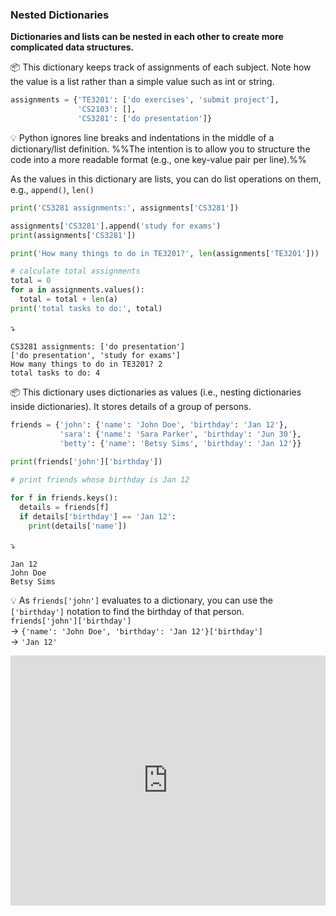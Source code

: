 ### Nested Dictionaries

**Dictionaries and lists can be nested in each other to create more complicated data structures.**

<tip-box> 

:package: This dictionary keeps track of assignments of each subject. Note how the value is a list rather than a simple value such as int or string.

```python
assignments = {'TE3201': ['do exercises', 'submit project'],
               'CS2103': [],
               'CS3281': ['do presentation']}
```
:bulb: Python ignores line breaks and indentations in the middle of a dictionary/list definition. %%The intention is to allow you to structure the code into a more readable format (e.g., one key-value pair per line).%%

As the values in this dictionary are lists, you can do list operations on them, e.g., `append()`, `len()`

```python
print('CS3281 assignments:', assignments['CS3281'])

assignments['CS3281'].append('study for exams')
print(assignments['CS3281'])

print('How many things to do in TE3201?', len(assignments['TE3201']))

# calculate total assignments
total = 0
for a in assignments.values():
  total = total + len(a)
print('total tasks to do:', total)
```
:arrow_heading_down:
```
CS3281 assignments: ['do presentation']
['do presentation', 'study for exams']
How many things to do in TE3201? 2
total tasks to do: 4
```

</tip-box>

<panel type="danger" header=":muscle: Exercise: Inning-Scores" expanded no-close>
  <include src="e-inningScores.md" />
</panel><p/>

<tip-box> 

:package: This dictionary uses dictionaries as values (i.e., nesting dictionaries inside dictionaries). It stores details of a group of persons.

```python
friends = {'john': {'name': 'John Doe', 'birthday': 'Jan 12'},
           'sara': {'name': 'Sara Parker', 'birthday': 'Jun 30'},
           'betty': {'name': 'Betsy Sims', 'birthday': 'Jan 12'}}
           
print(friends['john']['birthday'])

# print friends whose birthday is Jan 12

for f in friends.keys():
  details = friends[f]
  if details['birthday'] == 'Jan 12':
    print(details['name'])
```
:arrow_heading_down:
```
Jan 12
John Doe
Betsy Sims
```

:bulb: As `friends['john']` evaluates to a dictionary, you can use the `['birthday']` notation to find the birthday of that person.<br>
`friends['john']['birthday']`<br>
→ `{'name': 'John Doe', 'birthday': 'Jan 12'}['birthday']`<br>
→ `'Jan 12'`

</tip-box>

<panel type="seamless" header="%%:computer: Try your own%%">

<iframe height="400px" width="100%" src="https://repl.it/@pythonbasics/dictionaries-nested?lite=true" scrolling="no" frameborder="no" allowtransparency="true" allowfullscreen="true" sandbox="allow-forms allow-pointer-lock allow-popups allow-same-origin allow-scripts allow-modals"></iframe>

</panel>

<panel type="danger" header=":muscle: Exercise: Player Stats" expanded no-close>
  <include src="e-playerStats.md" />
</panel>
<panel type="danger" header=":muscle: Exercise: Grade Report" expanded no-close>
  <include src="e-gradeReport.md" />
</panel><p/>
